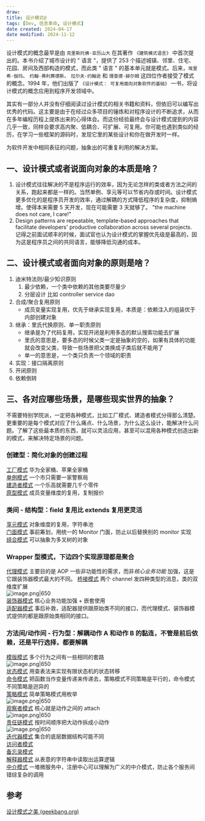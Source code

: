 ```yaml
---
draw:
title: 设计模式@
tags: [Dev, 信息革命, 设计模式]
date created: 2024-04-17
date modified: 2024-11-12
---
```


设计模式的概念最早是由 `克里斯托佛·亚历山大` 在其著作 `《建筑模式语言》` 中首次提出的。本书介绍了城市设计的 " 语言 "，提供了 253 个描述城镇、邻里、住宅、花园、房间及西部构造的模式，而此类 " 语言 " 的基本单元就是模式。后来，`埃里希·伽玛`、 `约翰·弗利赛德斯`、 `拉尔夫·约翰逊` 和 `理查德·赫尔姆` 这四位作者接受了模式的概念。1994 年，他们出版了 `《设计模式： 可复用面向对象软件的基础》` 一书，将设计模式的概念应用到程序开发领域中。

其实有一部分人并没有仔细阅读过设计模式的相关书籍和资料，但依旧可以编写出优秀的代码。这主要是由于在经过众多项目的锤炼和对程序设计的不断追求，从而在多年编程历程上提炼出来的心得体会。而这份经验最终会与设计模式提到的内容几乎一致，同样会要求高内聚、低耦合、可扩展、可复用。你可能也遇到类似的经历，在学习一些框架的源码时，发现它里的某些设计和你在做开发时一样。

为软件开发中相同表征的问题，抽象出的可重复利用的解决方案。

<!-- more -->

## 一、设计模式或者说面向对象的本质是啥？

1. 设计模式往往解决的不是程序运行的效率，因为无论怎样的类或者方法之间的关系，跑起来都是一样的。当然单例、享元等可以节省内存或时间。设计模式更多优化的是程序员开发的效率，通过解耦的方式降低程序的复杂度，抑制熵增。使得本来需要 5 天开发，现在可能需要 3 天就够了。 "the machine does not care, I care!"
2. Design patterns are repeatable, template-based approaches that facilitate developers' productive collaboration across several projects. 记得之前面试顺丰的时候，面试官也认为设计模式的掌握优先级是最高的，因为这是程序员之间的共同语言，能够降低沟通的成本。

## 二、设计模式或者面向对象的原则是啥？

1. 迪米特法则/最少知识原则
	1. 最少依赖，一个类中依赖的其他类要尽量少
	2. 分层设计 比如 controller service dao
2. 合成/聚合复用原则
	- 成员变量实现复用，优先于继承实现复用，本质是：依赖注入的组装优于内部创建对象
3. 继承：里氏代换原则、单一职责原则
	- 继承是为了代码复用，实现开闭是利用多态的默认搜索功能去扩展
	- 里氏的意思是，要多态的时候父类一定是抽象的空的，如果有具体的功能就会改变父类，导致一些场景把父类换成子类后就不能用了
	- 单一的意思是，一个类只负责一个领域的职责
4. 实现：接口隔离原则
5. 开闭原则
6. 依赖倒转

## 三、各对应哪些场景，是哪些现实世界的抽象？

不需要特别学院派，一定把各种模式，比如工厂模式、建造者模式分得那么清楚。更重要的是每个模式对应了什么痛点、什么场景，为什么这么设计，能解决什么问题。了解了这些最本质的东西，就可以灵活应用，甚至可以混用各种模式创造出新的模式，来解决特定场景的问题。

### 创建型：简化对象的创建过程

[工厂模式](工厂模式.md) 华为全家桶、苹果全家桶  
[单例模式](单例模式.md) 一个市只需要一家警察局  
[建造者模式](建造者模式.md) 一个乐高就需要几千个零件  
[原型模式](原型模式.md) 成员变量维度的复用，复制报价

### 类间 - 结构型：field 复用比 extends 复用更灵活

[享元模式](享元模式.md) 对象维度的复用，字符串池  
[门面模式](门面模式.md) 事前筹划，用统一的 Monitor 门面，防止以后替换别的 monitor 实现  
[组合模式](组合模式.md) 可以抽象为多叉树的对象

### Wrapper 型模式，下边四个实现原理都是聚合

[代理模式](代理模式.md) 主要目的是 AOP 一些非功能性的需求，而非*核心业务功能* 加强，这是它跟装饰器模式最大的不同。
[桥接模式](桥接模式.md) 两个 channel 发四种类型的消息，类的双维度扩展  
![image.png|650](https://imagehosting4picgo.oss-cn-beijing.aliyuncs.com/imagehosting/fix-dir%2Fpicgo%2Fpicgo-clipboard-images%2F2024%2F05%2F09%2F23-31-50-292d0171eff85dff962f91864a2bbd18-20240509233149-a6f017.png)  
[装饰器模式](装饰器模式.md) 核心业务功能加强 + 嵌套使用  
[适配器模式](适配器模式.md) 事后补救，适配器提供跟原始类不同的接口，而代理模式、装饰器模式提供的都是跟原始类相同的接口。

### 方法间/动作间 - 行为型：解耦动作 A 和动作 B 的黏连，不管是前后依赖，还是平行选择，都要解耦

[模版模式](模版模式.md) 多个行为之间有一些相同的套路  
![image.png|650](https://imagehosting4picgo.oss-cn-beijing.aliyuncs.com/imagehosting/fix-dir%2Fpicgo%2Fpicgo-clipboard-images%2F2024%2F05%2F09%2F22-48-32-2848c020f4162cc43c86e78a3a374d4a-20240509224831-df2bad.png)  
[状态模式](状态模式.md) 用查表法来实现有限状态机的状态转移  
[命令模式](命令模式.md) 把函数当作变量传递来传递去，策略模式不同策略是平行的，命令模式不同策略是迥异的  
[策略模式](策略模式.md) 简单策略模式用枚举  
![image.png|650](https://imagehosting4picgo.oss-cn-beijing.aliyuncs.com/imagehosting/fix-dir%2Fpicgo%2Fpicgo-clipboard-images%2F2024%2F05%2F09%2F21-59-11-5f6779e792be0e23e156e8f6b6b16723-20240509215910-8a13f2.png)  
[观察者模式](观察者模式.md) 核心就是动作之间的 attach  
![image.png|650](https://imagehosting4picgo.oss-cn-beijing.aliyuncs.com/imagehosting/fix-dir%2Fpicgo%2Fpicgo-clipboard-images%2F2024%2F05%2F09%2F22-23-42-373cd81c2253eb76f1af3de77ec2912c-20240509222341-26226a.png)  
[责任链模式](责任链模式.md) 按时间顺序把大动作拆成小动作  
![image.png|650](https://imagehosting4picgo.oss-cn-beijing.aliyuncs.com/imagehosting/fix-dir%2Fpicgo%2Fpicgo-clipboard-images%2F2024%2F05%2F09%2F21-48-45-8f2313fbae089bb1b882e75871de9640-20240509214844-c7379f.png)  
[迭代器模式](迭代器模式.md) 集合的底层数据结构可能不同  
[访问者模式](访问者模式.md)  
[备忘录模式](备忘录模式.md)  
[解释器模式](解释器模式.md) 从表意的字符串中读取出运算逻辑  
[中介模式](中介模式.md) 一堆微服务中，注册中心可以理解为广义的中介模式，防止各个服务间错综复杂的调用

## 参考

[设计模式之美 (geekbang.org)](https://time.geekbang.org/column/intro/100039001?utm_campaign=geektime_search&utm_content=geektime_search&utm_medium=geektime_search&utm_source=geektime_search&utm_term=geektime_search&tab=catalog)
